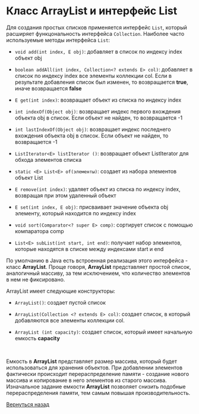 # Класс ArrayList и интерфейс List

Для создания простых списков применяется интерфейс `List`, который расширяет функцональность интерфейса `Collection`. Наиболее часто используемые методы интерфейса `List`:

+ `void add(int index, E obj)`: добавляет в список по индексу index объект obj

+ `boolean addAll(int index, Collection<? extends E> col)`: добавляет в список по индексу index все элементы коллекции col. Если в результате добавления список был изменен, то возвращается **true**, иначе возвращается **false**

+ `E get(int index)`: возвращает объект из списка по индексу index

+ `int indexOf(Object obj)`: возвращает индекс первого вхождения объекта obj в список. Если объект не найден, то возвращается -1

+ `int lastIndexOf(Object obj)`: возвращает индекс последнего вхождения объекта obj в список. Если объект не найден, то возвращается -1

+ `ListIterator<E> listIterator ()`: возвращает объект ListIterator для обхода элементов списка

+ `static <E> List<E> of(элементы)`: создает из набора элементов объект List

+ `E remove(int index)`: удаляет объект из списка по индексу index, возвращая при этом удаленный объект

+ `E set(int index, E obj)`: присваивает значение объекта obj элементу, который находится по индексу index

+ `void sort(Comparator<? super E> comp)`: сортирует список с помощью компаратора comp

+ `List<E> subList(int start, int end)`: получает набор элементов, которые находятся в списке между индексами start и end

По умолчанию в Java есть встроенная реализация этого интерфейса - класс **ArrayList**.
Проще говоря, **ArrayList** представляет простой список, аналогичный массиву, за тем исключением, что количество элементов в нем не фиксировано.

ArrayList имеет следующие конструкторы:

+ `ArrayList()`: создает пустой список

+ `ArrayList(Collection <? extends E> col)`: создает список, в который добавляются все элементы коллекции col.

+ `ArrayList (int capacity)`: создает список, который имеет начальную емкость **capacity**

<br>

Емкость в **ArrayList** представляет размер массива, который будет использоваться для хранения объектов. При добавлении элементов фактически происходит перераспределение памяти - создание нового массива и копирование в него элементов из старого массива. Изначальное задание емкости **ArrayList** позволяет снизить подобные перераспределения памяти, тем самым повышая производительность.

[Вернуться назад](../../README.md)